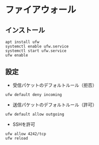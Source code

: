 # ファイアウォール
## インストール
```
apt install ufw
systemctl enable ufw.service
systemctl start ufw.service
ufw enable
```

## 設定
* 受信パケットのデフォルトルール（拒否）
```
ufw default deny incoming
```

* 送信パケットのデフォルトルール（許可）
```
ufw default allow outgoing
```

* SSHを許可
```
ufw allow 4242/tcp
ufw reload
```
